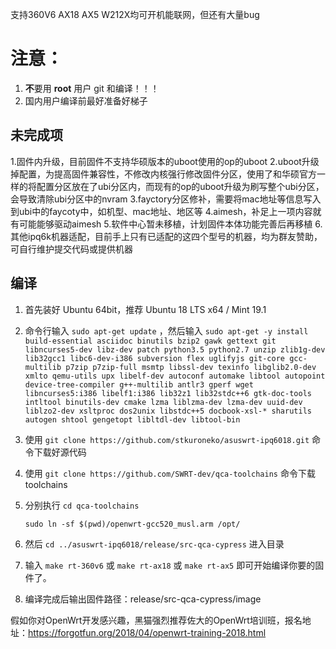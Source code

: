 支持360V6 AX18 AX5 W212X均可开机能联网，但还有大量bug

注意：
=
1. **不**要用 **root** 用户 git 和编译！！！
2. 国内用户编译前最好准备好梯子

## 未完成项
1.固件内升级，目前固件不支持华硕版本的uboot使用的op的uboot
2.uboot升级掉配置，为提高固件兼容性，不修改内核强行修改固件分区，使用了和华硕官方一样的将配置分区放在了ubi分区内，而现有的op的uboot升级为刷写整个ubi分区，会导致清除ubi分区中的nvram
3.fayctory分区修补，需要将mac地址等信息写入到ubi中的faycoty中，如机型、mac地址、地区等
4.aimesh，补足上一项内容就有可能能够驱动aimesh
5.软件中心暂未移植，计划固件本体功能完善后再移植
6.其他ipq6k机器适配，目前手上只有已适配的这四个型号的机器，均为群友赞助，可自行维护提交代码或提供机器

## 编译

1. 首先装好 Ubuntu 64bit，推荐  Ubuntu  18 LTS x64 /  Mint 19.1

2. 命令行输入 `sudo apt-get update` ，然后输入
`
sudo apt-get -y install build-essential asciidoc binutils bzip2 gawk gettext git libncurses5-dev libz-dev patch python3.5 python2.7 unzip zlib1g-dev lib32gcc1 libc6-dev-i386 subversion flex uglifyjs git-core gcc-multilib p7zip p7zip-full msmtp libssl-dev texinfo libglib2.0-dev xmlto qemu-utils upx libelf-dev autoconf automake libtool autopoint device-tree-compiler g++-multilib antlr3 gperf wget libncurses5:i386 libelf1:i386 lib32z1 lib32stdc++6 gtk-doc-tools intltool binutils-dev cmake lzma liblzma-dev lzma-dev uuid-dev liblzo2-dev xsltproc dos2unix libstdc++5 docbook-xsl-* sharutils autogen shtool gengetopt libltdl-dev libtool-bin
`

3. 使用 `git clone https://github.com/stkuroneko/asuswrt-ipq6018.git` 命令下载好源代码

4. 使用 `git clone https://github.com/SWRT-dev/qca-toolchains` 命令下载toolchains

5. 分别执行 `cd qca-toolchains`

    `sudo ln -sf $(pwd)/openwrt-gcc520_musl.arm /opt/`

6. 然后 `cd ../asuswrt-ipq6018/release/src-qca-cypress` 进入目录

7. 输入 `make rt-360v6` 或 `make rt-ax18` 或 `make rt-ax5` 即可开始编译你要的固件了。

8. 编译完成后输出固件路径：release/src-qca-cypress/image



假如你对OpenWrt开发感兴趣，黑猫强烈推荐佐大的OpenWrt培训班，报名地址：https://forgotfun.org/2018/04/openwrt-training-2018.html